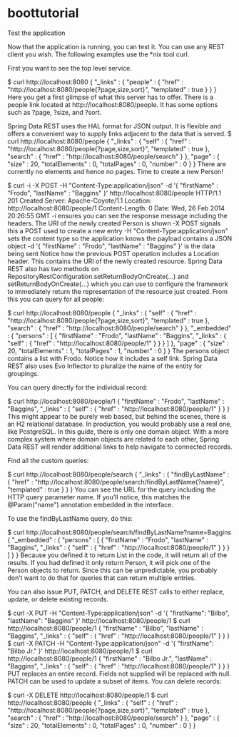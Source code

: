 # boottutorial

Test the application

Now that the application is running, you can test it. You can use any REST client you wish. The following examples use the *nix tool curl.

First you want to see the top level service.

$ curl http://localhost:8080
{
  "_links" : {
    "people" : {
      "href" : "http://localhost:8080/people{?page,size,sort}",
      "templated" : true
    }
  }
}
Here you get a first glimpse of what this server has to offer. There is a people link located at http://localhost:8080/people. It has some options such as ?page, ?size, and ?sort.

Spring Data REST uses the HAL format for JSON output. It is flexible and offers a convenient way to supply links adjacent to the data that is served.
$ curl http://localhost:8080/people
{
  "_links" : {
    "self" : {
      "href" : "http://localhost:8080/people{?page,size,sort}",
      "templated" : true
    },
    "search" : {
      "href" : "http://localhost:8080/people/search"
    }
  },
  "page" : {
    "size" : 20,
    "totalElements" : 0,
    "totalPages" : 0,
    "number" : 0
  }
}
There are currently no elements and hence no pages. Time to create a new Person!

$ curl -i -X POST -H "Content-Type:application/json" -d '{  "firstName" : "Frodo",  "lastName" : "Baggins" }' http://localhost:8080/people
HTTP/1.1 201 Created
Server: Apache-Coyote/1.1
Location: http://localhost:8080/people/1
Content-Length: 0
Date: Wed, 26 Feb 2014 20:26:55 GMT
-i ensures you can see the response message including the headers. The URI of the newly created Person is shown
-X POST signals this a POST used to create a new entry
-H "Content-Type:application/json" sets the content type so the application knows the payload contains a JSON object
-d '{ "firstName" : "Frodo", "lastName" : "Baggins" }' is the data being sent
Notice how the previous POST operation includes a Location header. This contains the URI of the newly created resource. Spring Data REST also has two methods on RepositoryRestConfiguration.setReturnBodyOnCreate(…) and setReturnBodyOnCreate(…) which you can use to configure the framework to immediately return the representation of the resource just created.
From this you can query for all people:

$ curl http://localhost:8080/people
{
  "_links" : {
    "self" : {
      "href" : "http://localhost:8080/people{?page,size,sort}",
      "templated" : true
    },
    "search" : {
      "href" : "http://localhost:8080/people/search"
    }
  },
  "_embedded" : {
    "persons" : [ {
      "firstName" : "Frodo",
      "lastName" : "Baggins",
      "_links" : {
        "self" : {
          "href" : "http://localhost:8080/people/1"
        }
      }
    } ]
  },
  "page" : {
    "size" : 20,
    "totalElements" : 1,
    "totalPages" : 1,
    "number" : 0
  }
}
The persons object contains a list with Frodo. Notice how it includes a self link. Spring Data REST also uses Evo Inflector to pluralize the name of the entity for groupings.

You can query directly for the individual record:

$ curl http://localhost:8080/people/1
{
  "firstName" : "Frodo",
  "lastName" : "Baggins",
  "_links" : {
    "self" : {
      "href" : "http://localhost:8080/people/1"
    }
  }
}
This might appear to be purely web based, but behind the scenes, there is an H2 relational database. In production, you would probably use a real one, like PostgreSQL.
In this guide, there is only one domain object. With a more complex system where domain objects are related to each other, Spring Data REST will render additional links to help navigate to connected records.

Find all the custom queries:

$ curl http://localhost:8080/people/search
{
  "_links" : {
    "findByLastName" : {
      "href" : "http://localhost:8080/people/search/findByLastName{?name}",
      "templated" : true
    }
  }
}
You can see the URL for the query including the HTTP query parameter name. If you’ll notice, this matches the @Param("name") annotation embedded in the interface.

To use the findByLastName query, do this:

$ curl http://localhost:8080/people/search/findByLastName?name=Baggins
{
  "_embedded" : {
    "persons" : [ {
      "firstName" : "Frodo",
      "lastName" : "Baggins",
      "_links" : {
        "self" : {
          "href" : "http://localhost:8080/people/1"
        }
      }
    } ]
  }
}
Because you defined it to return List<Person> in the code, it will return all of the results. If you had defined it only return Person, it will pick one of the Person objects to return. Since this can be unpredictable, you probably don’t want to do that for queries that can return multiple entries.

You can also issue PUT, PATCH, and DELETE REST calls to either replace, update, or delete existing records.

$ curl -X PUT -H "Content-Type:application/json" -d '{ "firstName": "Bilbo", "lastName": "Baggins" }' http://localhost:8080/people/1
$ curl http://localhost:8080/people/1
{
  "firstName" : "Bilbo",
  "lastName" : "Baggins",
  "_links" : {
    "self" : {
      "href" : "http://localhost:8080/people/1"
    }
  }
}
$ curl -X PATCH -H "Content-Type:application/json" -d '{ "firstName": "Bilbo Jr." }' http://localhost:8080/people/1
$ curl http://localhost:8080/people/1
{
  "firstName" : "Bilbo Jr.",
  "lastName" : "Baggins",
  "_links" : {
    "self" : {
      "href" : "http://localhost:8080/people/1"
    }
  }
}
PUT replaces an entire record. Fields not supplied will be replaced with null. PATCH can be used to update a subset of items.
You can delete records:

$ curl -X DELETE http://localhost:8080/people/1
$ curl http://localhost:8080/people
{
  "_links" : {
    "self" : {
      "href" : "http://localhost:8080/people{?page,size,sort}",
      "templated" : true
    },
    "search" : {
      "href" : "http://localhost:8080/people/search"
    }
  },
  "page" : {
    "size" : 20,
    "totalElements" : 0,
    "totalPages" : 0,
    "number" : 0
  }
}

